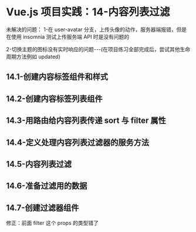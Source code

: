 # Vue.js 项目实践：14-内容列表过滤

未解决的问题：
1-在 user-avatar 分支，上传头像的动作，服务器端报错，但是在使用 insomnia 测试上传服务端 API 时是没有问题的

2-切换主题的图标没有实时响应的问题---(在项目练习全部完成后，尝试其他生命周期方法例如 updated)

## 14.1-创建内容标签组件和样式

## 14.2-创建内容标签列表组件

## 14.3-用路由给内容列表传递 sort 与 filter 属性

## 14.4-定义处理内容列表过滤器的服务方法

## 14.5-内容列表过滤

## 14.6-准备过滤用的数据

## 14.7-创建过滤器组件

修正：前面 filter 这个 props 的类型错了
